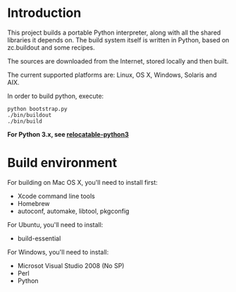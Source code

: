 
Introduction
============

This project builds a portable Python interpreter, along with all the shared libraries it depends on.
The build system itself is written in Python, based on zc.buildout and some recipes.

The sources are downloaded from the Internet, stored locally and then built.

The current supported platforms are: Linux, OS X, Windows, Solaris and AIX.

In order to build python, execute:

    python bootstrap.py
    ./bin/buildout
    ./bin/build

**For Python 3.x, see [relocatable-python3](https://github.com/Infinidat/relocatable-python3)**

Build environment
=================

For building on Mac OS X, you'll need to install first:
* Xcode command line tools
* Homebrew
* autoconf, automake, libtool, pkgconfig

For Ubuntu, you'll need to install:
* build-essential

For Windows, you'll need to install:
* Microsot Visual Studio 2008 (No SP)
* Perl
* Python
